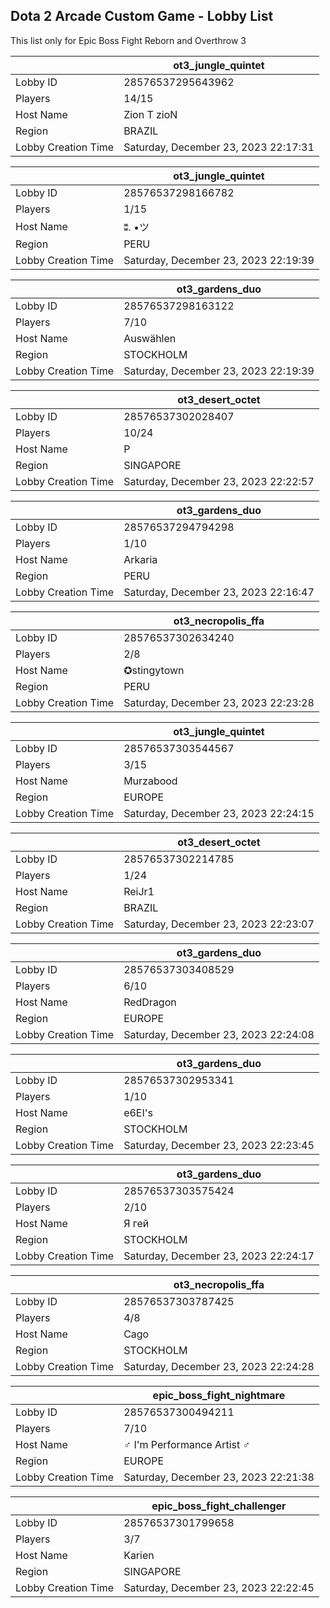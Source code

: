 ## Dota 2 Arcade Custom Game - Lobby List

This list only for Epic Boss Fight Reborn and Overthrow 3

|  | ot3_jungle_quintet |
| ------ | ------ |
| Lobby ID | 28576537295643962 |
| Players | 14/15 |
| Host Name | Zion T zioN |
| Region | BRAZIL |
| Lobby Creation Time | Saturday, December 23, 2023 22:17:31 |


|  | ot3_jungle_quintet |
| ------ | ------ |
| Lobby ID | 28576537298166782 |
| Players | 1/15 |
| Host Name | ʬ. •ツ |
| Region | PERU |
| Lobby Creation Time | Saturday, December 23, 2023 22:19:39 |


|  | ot3_gardens_duo |
| ------ | ------ |
| Lobby ID | 28576537298163122 |
| Players | 7/10 |
| Host Name | Auswählen |
| Region | STOCKHOLM |
| Lobby Creation Time | Saturday, December 23, 2023 22:19:39 |


|  | ot3_desert_octet |
| ------ | ------ |
| Lobby ID | 28576537302028407 |
| Players | 10/24 |
| Host Name | P |
| Region | SINGAPORE |
| Lobby Creation Time | Saturday, December 23, 2023 22:22:57 |


|  | ot3_gardens_duo |
| ------ | ------ |
| Lobby ID | 28576537294794298 |
| Players | 1/10 |
| Host Name | Arkaria |
| Region | PERU |
| Lobby Creation Time | Saturday, December 23, 2023 22:16:47 |


|  | ot3_necropolis_ffa |
| ------ | ------ |
| Lobby ID | 28576537302634240 |
| Players | 2/8 |
| Host Name | ✪stingytown |
| Region | PERU |
| Lobby Creation Time | Saturday, December 23, 2023 22:23:28 |


|  | ot3_jungle_quintet |
| ------ | ------ |
| Lobby ID | 28576537303544567 |
| Players | 3/15 |
| Host Name | Murzabood |
| Region | EUROPE |
| Lobby Creation Time | Saturday, December 23, 2023 22:24:15 |


|  | ot3_desert_octet |
| ------ | ------ |
| Lobby ID | 28576537302214785 |
| Players | 1/24 |
| Host Name | ReiJr1 |
| Region | BRAZIL |
| Lobby Creation Time | Saturday, December 23, 2023 22:23:07 |


|  | ot3_gardens_duo |
| ------ | ------ |
| Lobby ID | 28576537303408529 |
| Players | 6/10 |
| Host Name | RedDragon |
| Region | EUROPE |
| Lobby Creation Time | Saturday, December 23, 2023 22:24:08 |


|  | ot3_gardens_duo |
| ------ | ------ |
| Lobby ID | 28576537302953341 |
| Players | 1/10 |
| Host Name | e6EI's |
| Region | STOCKHOLM |
| Lobby Creation Time | Saturday, December 23, 2023 22:23:45 |


|  | ot3_gardens_duo |
| ------ | ------ |
| Lobby ID | 28576537303575424 |
| Players | 2/10 |
| Host Name | Я гей |
| Region | STOCKHOLM |
| Lobby Creation Time | Saturday, December 23, 2023 22:24:17 |


|  | ot3_necropolis_ffa |
| ------ | ------ |
| Lobby ID | 28576537303787425 |
| Players | 4/8 |
| Host Name | Cago |
| Region | STOCKHOLM |
| Lobby Creation Time | Saturday, December 23, 2023 22:24:28 |


|  | epic_boss_fight_nightmare |
| ------ | ------ |
| Lobby ID | 28576537300494211 |
| Players | 7/10 |
| Host Name | ♂ I'm Performance Artist ♂ |
| Region | EUROPE |
| Lobby Creation Time | Saturday, December 23, 2023 22:21:38 |


|  | epic_boss_fight_challenger |
| ------ | ------ |
| Lobby ID | 28576537301799658 |
| Players | 3/7 |
| Host Name | Karien |
| Region | SINGAPORE |
| Lobby Creation Time | Saturday, December 23, 2023 22:22:45 |


